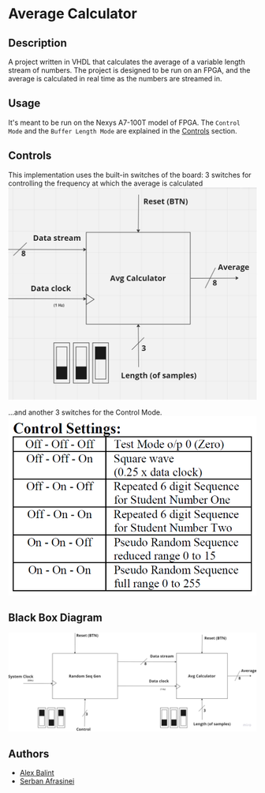 # Average Calculator

## Description

A project written in VHDL that calculates the average of a variable length stream of numbers. The project is designed to be run on an FPGA, and the average is calculated in real time as the numbers are streamed in.

## Usage

It's meant to be run on the Nexys A7-100T model of FPGA. The `Control Mode` and the `Buffer Length Mode` are explained in the [Controls](#controls) section.

## Controls

This implementation uses the built-in switches of the board: 3 switches for controlling the frequency at which the average is calculated
![length switches](image.png)

...and another 3 switches for the Control Mode.
![control mode](image-1.png)

## Black Box Diagram

![black box diagram](image-2.png)

## Authors

- [Alex Balint](https://github.com/alexxmlc)
- [Serban Afrasinei](https://github.com/AfraIsNotAvailable)
